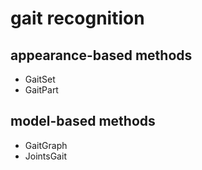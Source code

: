 # gait recognition

## appearance-based methods
- GaitSet
- GaitPart

## model-based methods
- GaitGraph
- JointsGait
